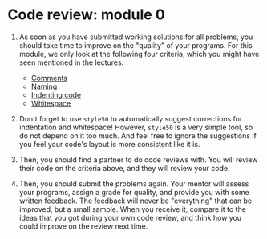 # Code review: module 0

1. As soon as you have submitted working solutions for all problems, you should take time to improve on the "quality" of your programs. For this module, we only look at the following four criteria, which you might have seen mentioned in the lectures:

    - [Comments](/quality/comments)
    - [Naming](/quality/naming)
    - [Indenting code](/quality/indentation)
    - [Whitespace](/quality/whitespace)

2. Don't forget to use `style50` to automatically suggest corrections for indentation and whitespace! However, `style50` is a very simple tool, so do not depend on it too much. And feel free to ignore the suggestions if you feel your code's layout is more consistent like it is.

3. Then, you should find a partner to do code reviews with. You will review their code on the criteria above, and they will review your code.

4. Then, you should submit the problems again. Your mentor will assess your programs, assign a grade for quality, and provide you with some written feedback. The feedback will never be "everything" that can be improved, but a small sample. When you receive it, compare it to the ideas that you got during your own code review, and think how you could improve on the review next time.

